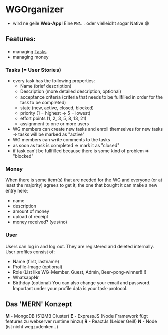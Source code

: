 # WGOrganizer

- wird ne geile **Web-App**! Eine `PWA..` oder vielleicht sogar Native 😁

## Features:
* managing [Tasks](https://github.com/xela1601/WGOrganizer/blob/master/README.md#Tasks)
* managing money

### Tasks (= User Stories)
* every task has the following properties:
    - Name (brief description)
    - Description (more detailed description, optional)
    - acceptance criteria (criteria that needs to be fullfilled in order for the task to be completed)
    - state (new, active, closed, blocked)
    - priority (1 = highest -> 5 = lowest)
    - effort points (1, 2, 3, 5, 8, 13, 21)
    - assignment to one or more users
* WG members can create new tasks and enroll themselves for new tasks => tasks will be marked as "active"
* WG members can write comments to the tasks
* as soon as task is completed => mark it as "closed"
* if task can't be fullfilled because there is some kind of problem => "blocked"

### Money
When there is some item(s) that are needed for the WG and everyone (or at least the majority) agrees to get it, the one that bought it can make a new entry here:
* name
* description
* amount of money
* upload of receipt
* money received? (yes/no)

### User
Users can log in and log out.
They are registered and deleted internally.
User profiles consist of:
- Name (first, lastname)
- Profile-Image (optional)
- Role (List like WG-Member, Guest, Admin, Beer-pong-winner!!!!)
- WhatsappNr
- Birthday (optional)
You can also change your email and password.
Important under your profile data is your task-protocol.

## Das 'MERN' Konzept
**M** - MongoDB (512MB Cluster)
**E** - ExpressJS (Node Framework fügt features zu webserver runtime hinzu)
**R** - ReactJs (Leider Geil!)
**N** - Node (ist nicht wegzudenken..)